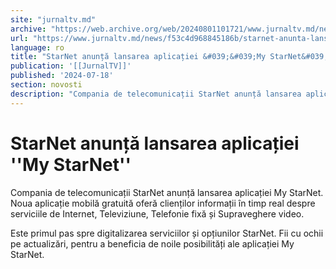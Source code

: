```yaml
---
site: "jurnaltv.md"
archive: "https://web.archive.org/web/20240801101721/www.jurnaltv.md/news/f53c4d968845186b/starnet-anunta-lansarea-aplicatiei-my-starnet.html"
url: "https://www.jurnaltv.md/news/f53c4d968845186b/starnet-anunta-lansarea-aplicatiei-my-starnet.html"
language: ro
title: "StarNet anunță lansarea aplicației &#039;&#039;My StarNet&#039;&#039;"
publication: '[[JurnalTV]]'
published: '2024-07-18'
section: novosti
description: "Compania de telecomunicații StarNet anunță lansarea aplicației My StarNet. Noua aplicație mobilă gratuită oferă clienților informații în timp real despre serviciile de Internet, Televiziune, Telefonie fixă și Supraveghere video."
---
```


# StarNet anunță lansarea aplicației &#039;&#039;My StarNet&#039;&#039;

Compania de telecomunicații StarNet anunță lansarea aplicației My StarNet. Noua aplicație mobilă gratuită oferă clienților informații în timp real despre serviciile de Internet, Televiziune, Telefonie fixă și Supraveghere video.

Este primul pas spre digitalizarea serviciilor și opțiunilor StarNet. Fii cu ochii pe actualizări, pentru a beneficia de noile posibilități ale aplicației My StarNet.